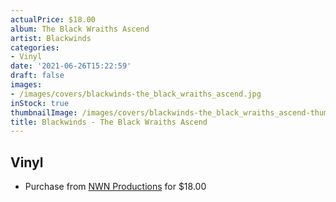 ```yaml
---
actualPrice: $18.00
album: The Black Wraiths Ascend
artist: Blackwinds
categories:
- Vinyl
date: '2021-06-26T15:22:59'
draft: false
images:
- /images/covers/blackwinds-the_black_wraiths_ascend.jpg
inStock: true
thumbnailImage: /images/covers/blackwinds-the_black_wraiths_ascend-thumb.jpg
title: Blackwinds - The Black Wraiths Ascend
---
```


## Vinyl
* Purchase from [NWN Productions](http://shop.nwnprod.com/index.php?route=product/product&path=76&product_id=9423&sort=pd.name&order=ASC) for $18.00
